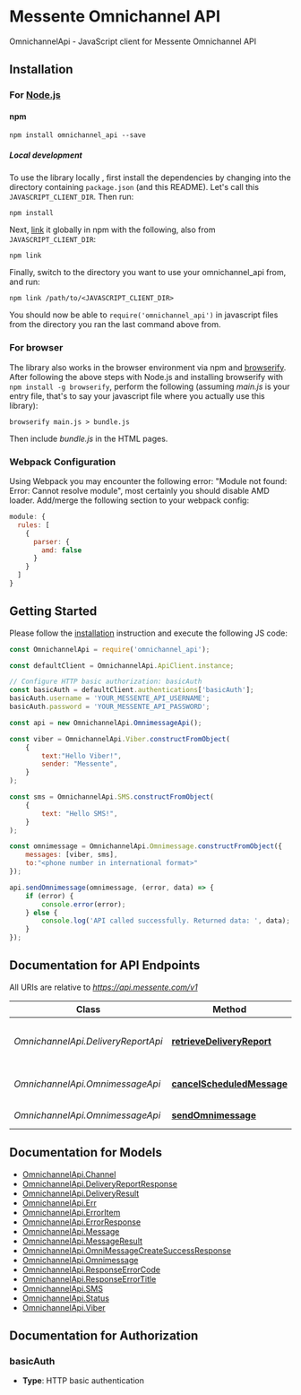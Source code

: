 # Messente Omnichannel API

OmnichannelApi - JavaScript client for Messente Omnichannel API

## Installation

### For [Node.js](https://nodejs.org/)

#### npm

```shell
npm install omnichannel_api --save
```

##### Local development

To use the library locally , first install the dependencies by changing
into the directory containing `package.json` (and this README). Let's call this `JAVASCRIPT_CLIENT_DIR`. Then run:

```shell
npm install
```

Next, [link](https://docs.npmjs.com/cli/link) it globally in npm with the following, also from `JAVASCRIPT_CLIENT_DIR`:

```shell
npm link
```

Finally, switch to the directory you want to use your omnichannel_api from, and run:

```shell
npm link /path/to/<JAVASCRIPT_CLIENT_DIR>
```

You should now be able to `require('omnichannel_api')` in javascript files from the directory you ran the last 
command above from.

### For browser

The library also works in the browser environment via npm and [browserify](http://browserify.org/). After following
the above steps with Node.js and installing browserify with `npm install -g browserify`,
perform the following (assuming *main.js* is your entry file, that's to say your javascript file where you actually 
use this library):

```shell
browserify main.js > bundle.js
```

Then include *bundle.js* in the HTML pages.

### Webpack Configuration

Using Webpack you may encounter the following error: "Module not found: Error:
Cannot resolve module", most certainly you should disable AMD loader. Add/merge
the following section to your webpack config:

```javascript
module: {
  rules: [
    {
      parser: {
        amd: false
      }
    }
  ]
}
```

## Getting Started

Please follow the [installation](#installation) instruction and execute the following JS code:

```javascript
const OmnichannelApi = require('omnichannel_api');

const defaultClient = OmnichannelApi.ApiClient.instance;

// Configure HTTP basic authorization: basicAuth
const basicAuth = defaultClient.authentications['basicAuth'];
basicAuth.username = 'YOUR_MESSENTE_API_USERNAME';
basicAuth.password = 'YOUR_MESSENTE_API_PASSWORD';

const api = new OmnichannelApi.OmnimessageApi();

const viber = OmnichannelApi.Viber.constructFromObject(
    {
        text:"Hello Viber!",
        sender: "Messente",
    }
);

const sms = OmnichannelApi.SMS.constructFromObject(
    {
        text: "Hello SMS!",
    }
);

const omnimessage = OmnichannelApi.Omnimessage.constructFromObject({
    messages: [viber, sms],
    to:"<phone number in international format>"
});

api.sendOmnimessage(omnimessage, (error, data) => {
    if (error) {
        console.error(error);
    } else {
        console.log('API called successfully. Returned data: ', data);
    }
});

```

## Documentation for API Endpoints

All URIs are relative to *https://api.messente.com/v1*

Class | Method | HTTP request | Description
------------ | ------------- | ------------- | -------------
*OmnichannelApi.DeliveryReportApi* | [**retrieveDeliveryReport**](docs/DeliveryReportApi.md#retrieveDeliveryReport) | **GET** /omnimessage/{omnimessage_id}/status | Retrieves the delivery report for the Omnimessage
*OmnichannelApi.OmnimessageApi* | [**cancelScheduledMessage**](docs/OmnimessageApi.md#cancelScheduledMessage) | **DELETE** /omnimessage/{omnimessage_id} | Cancels a scheduled Omnimessage
*OmnichannelApi.OmnimessageApi* | [**sendOmnimessage**](docs/OmnimessageApi.md#sendOmnimessage) | **POST** /omnimessage | Sends an Omnimessage


## Documentation for Models

 - [OmnichannelApi.Channel](docs/Channel.md)
 - [OmnichannelApi.DeliveryReportResponse](docs/DeliveryReportResponse.md)
 - [OmnichannelApi.DeliveryResult](docs/DeliveryResult.md)
 - [OmnichannelApi.Err](docs/Err.md)
 - [OmnichannelApi.ErrorItem](docs/ErrorItem.md)
 - [OmnichannelApi.ErrorResponse](docs/ErrorResponse.md)
 - [OmnichannelApi.Message](docs/Message.md)
 - [OmnichannelApi.MessageResult](docs/MessageResult.md)
 - [OmnichannelApi.OmniMessageCreateSuccessResponse](docs/OmniMessageCreateSuccessResponse.md)
 - [OmnichannelApi.Omnimessage](docs/Omnimessage.md)
 - [OmnichannelApi.ResponseErrorCode](docs/ResponseErrorCode.md)
 - [OmnichannelApi.ResponseErrorTitle](docs/ResponseErrorTitle.md)
 - [OmnichannelApi.SMS](docs/SMS.md)
 - [OmnichannelApi.Status](docs/Status.md)
 - [OmnichannelApi.Viber](docs/Viber.md)


## Documentation for Authorization


### basicAuth

- **Type**: HTTP basic authentication

